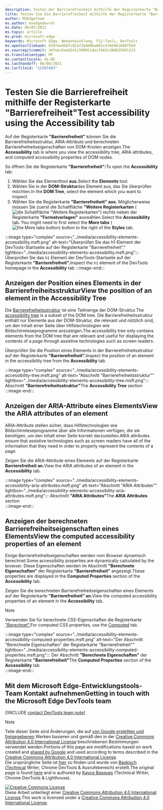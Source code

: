 ```yaml
---
description: Testen der Barrierefreiheit mithilfe der Registerkarte "Barrierefreiheit".
title: Testen Sie die Barrierefreiheit mithilfe der Registerkarte "Barrierefreiheit"
author: MSEdgeTeam
ms.author: msedgedevrel
ms.date: 06/07/2021
ms.topic: article
ms.prod: microsoft-edge
keywords: Microsoft Edge, Webentwicklung, F12-Tools, DevTools
ms.openlocfilehash: 839feed56fc82af2b4d96a081c476696166075b9
ms.sourcegitcommit: 34feec6ae6241c598911dac7b63c28d655691233
ms.translationtype: MT
ms.contentlocale: de-DE
ms.lasthandoff: 06/08/2021
ms.locfileid: "11597483"
---
```

<!-- this article was created on 05/11/2021 by moving a section out from the "Accessibility reference" article (reference.md) -->
<!-- Copyright Kayce Basques 

   Licensed under the Apache License, Version 2.0 (the "License");
   you may not use this file except in compliance with the License.
   You may obtain a copy of the License at

       https://www.apache.org/licenses/LICENSE-2.0

   Unless required by applicable law or agreed to in writing, software
   distributed under the License is distributed on an "AS IS" BASIS,
   WITHOUT WARRANTIES OR CONDITIONS OF ANY KIND, either express or implied.
   See the License for the specific language governing permissions and
   limitations under the License.  -->  
# <a name="test-accessibility-using-the-accessibility-tab"></a><span data-ttu-id="67e7b-104">Testen Sie die Barrierefreiheit mithilfe der Registerkarte "Barrierefreiheit"</span><span class="sxs-lookup"><span data-stu-id="67e7b-104">Test accessibility using the Accessibility tab</span></span>

<span data-ttu-id="67e7b-105">Auf der Registerkarte **"Barrierefreiheit"** können Sie die Barrierefreiheitsstruktur, ARIA-Attribute und berechneten Barrierefreiheitseigenschaften von DOM-Knoten anzeigen.</span><span class="sxs-lookup"><span data-stu-id="67e7b-105">The **Accessibility** tab is where you view the accessibility tree, ARIA attributes, and computed accessibility properties of DOM nodes.</span></span>  

<span data-ttu-id="67e7b-106">So öffnen Sie die Registerkarte **"Barrierefreiheit":**</span><span class="sxs-lookup"><span data-stu-id="67e7b-106">To open the **Accessibility** tab:</span></span>

1.  <span data-ttu-id="67e7b-107">Wählen Sie das Elementtool **aus.**</span><span class="sxs-lookup"><span data-stu-id="67e7b-107">Select the **Elements** tool.</span></span>  
1.  <span data-ttu-id="67e7b-108">Wählen Sie in der **DOM-Struktur**das Element aus, das Sie überprüfen möchten.</span><span class="sxs-lookup"><span data-stu-id="67e7b-108">In the **DOM Tree**, select the element which you want to inspect.</span></span>  
1.  <span data-ttu-id="67e7b-109">Wählen Sie die Registerkarte **"Barrierefreiheit" aus.**  Möglicherweise müssen Sie zuerst die Schaltfläche **"Weitere Registerkarten** \( ![ die Schaltfläche "Weitere Registerkarten"\) ](../media/more-tabs-icon.msft.png) rechts neben der Registerkarte **"Formatvorlagen"** auswählen.</span><span class="sxs-lookup"><span data-stu-id="67e7b-109">Select the **Accessibility** tab.  You might need to first select the **More tabs** \(![the More tabs button](../media/more-tabs-icon.msft.png)\) button to the right of the **Styles** tab.</span></span>

:::image type="complex" source="../media/accessibility-elements-accessibility.msft.png" alt-text="Überprüfen Sie das h1-Element der DevTools-Startseite auf der Registerkarte "Barrierefreiheit"." lightbox="../media/accessibility-elements-accessibility.msft.png":::
   <span data-ttu-id="67e7b-111">Überprüfen Sie das `h1` Element der DevTools-Startseite auf der Registerkarte **"Barrierefreiheit".**</span><span class="sxs-lookup"><span data-stu-id="67e7b-111">Inspect the `h1` element of the DevTools homepage in the **Accessibility** tab</span></span>
:::image-end:::  


## <a name="view-the-position-of-an-element-in-the-accessibility-tree"></a><span data-ttu-id="67e7b-112">Anzeigen der Position eines Elements in der Barrierefreiheitsstruktur</span><span class="sxs-lookup"><span data-stu-id="67e7b-112">View the position of an element in the Accessibility Tree</span></span>

<span data-ttu-id="67e7b-113">Die [Barrierefreiheitsstruktur][MDNAccessibilityTree] ist eine Teilmenge der DOM-Struktur.</span><span class="sxs-lookup"><span data-stu-id="67e7b-113">The [accessibility tree][MDNAccessibilityTree] is a subset of the DOM tree.</span></span>  <span data-ttu-id="67e7b-114">Die Barrierefreiheitsstruktur enthält nur Elemente aus der DOM-Struktur, die relevant und nützlich sind, um den Inhalt einer Seite über Hilfstechnologien wie Bildschirmleseprogramme anzuzeigen.</span><span class="sxs-lookup"><span data-stu-id="67e7b-114">The accessibility tree only contains elements from the DOM tree that are relevant and useful for displaying the contents of a page through assistive technologies such as screen readers.</span></span>

<span data-ttu-id="67e7b-115">Überprüfen Sie die Position eines Elements in der Barrierefreiheitsstruktur auf der Registerkarte **"Barrierefreiheit".**</span><span class="sxs-lookup"><span data-stu-id="67e7b-115">Inspect the position of an element in the accessibility tree from the **Accessibility** tab.</span></span>  

:::image type="complex" source="../media/accessibility-elements-accessibility-tree.msft.png" alt-text="Abschnitt "Barrierefreiheitsstruktur"" lightbox="../media/accessibility-elements-accessibility-tree.msft.png":::
   <span data-ttu-id="67e7b-117">Abschnitt **"Barrierefreiheitsstruktur"**</span><span class="sxs-lookup"><span data-stu-id="67e7b-117">The **Accessibility Tree** section</span></span>  
:::image-end:::  


## <a name="view-the-aria-attributes-of-an-element"></a><span data-ttu-id="67e7b-118">Anzeigen der ARIA-Attribute eines Elements</span><span class="sxs-lookup"><span data-stu-id="67e7b-118">View the ARIA attributes of an element</span></span>  

<span data-ttu-id="67e7b-119">ARIA-Attribute stellen sicher, dass Hilfstechnologien wie Bildschirmleseprogramme über alle Informationen verfügen, die sie benötigen, um den Inhalt einer Seite korrekt darzustellen.</span><span class="sxs-lookup"><span data-stu-id="67e7b-119">ARIA attributes ensure that assistive technologies such as screen readers have all of the information that they need in order to properly represent the contents of a page.</span></span>  

<span data-ttu-id="67e7b-120">Zeigen Sie die ARIA-Attribute eines Elements auf der Registerkarte **Barrierefreiheit an.**</span><span class="sxs-lookup"><span data-stu-id="67e7b-120">View the ARIA attributes of an element in the **Accessibility** tab.</span></span>

:::image type="complex" source="../media/accessibility-elements-accessibility-aria-attributes.msft.png" alt-text="Abschnitt "ARIA Attributes"" lightbox="../media/accessibility-elements-accessibility-aria-attributes.msft.png":::
   <span data-ttu-id="67e7b-122">Abschnitt **"ARIA Attributes"**</span><span class="sxs-lookup"><span data-stu-id="67e7b-122">The **ARIA Attributes** section</span></span>  
:::image-end:::  


## <a name="view-the-computed-accessibility-properties-of-an-element"></a><span data-ttu-id="67e7b-123">Anzeigen der berechneten Barrierefreiheitseigenschaften eines Elements</span><span class="sxs-lookup"><span data-stu-id="67e7b-123">View the computed accessibility properties of an element</span></span>  


<span data-ttu-id="67e7b-124">Einige Barrierefreiheitseigenschaften werden vom Browser dynamisch berechnet.</span><span class="sxs-lookup"><span data-stu-id="67e7b-124">Some accessibility properties are dynamically calculated by the browser.</span></span>  <span data-ttu-id="67e7b-125">Diese Eigenschaften werden im Abschnitt **"Berechnete Eigenschaften"** der Registerkarte **"Barrierefreiheit"** angezeigt.</span><span class="sxs-lookup"><span data-stu-id="67e7b-125">These properties are displayed in the **Computed Properties** section of the **Accessibility** tab.</span></span>  

<span data-ttu-id="67e7b-126">Zeigen Sie die berechneten Barrierefreiheitseigenschaften eines Elements auf der Registerkarte **"Barrierefreiheit" an.**</span><span class="sxs-lookup"><span data-stu-id="67e7b-126">View the computed accessibility properties of an element in the **Accessibility** tab.</span></span>

> [!NOTE]
> <span data-ttu-id="67e7b-127">Verwenden Sie für berechnete CSS-Eigenschaften die Registerkarte ["Berechnet".][DevtoolsCssReferenceViewActuallyAppliedElements]</span><span class="sxs-lookup"><span data-stu-id="67e7b-127">For computed CSS properties, use the [Computed][DevtoolsCssReferenceViewActuallyAppliedElements] tab.</span></span>

:::image type="complex" source="../media/accessibility-elements-accessibility-computed-properties.msft.png" alt-text="Der Abschnitt "Berechnete Eigenschaften" der Registerkarte "Barrierefreiheit"" lightbox="../media/accessibility-elements-accessibility-computed-properties.msft.png":::
   <span data-ttu-id="67e7b-129">Der Abschnitt **"Berechnete Eigenschaften"** der Registerkarte **"Barrierefreiheit"**</span><span class="sxs-lookup"><span data-stu-id="67e7b-129">The **Computed Properties** section of the **Accessibility** tab</span></span>  
:::image-end:::  


## <a name="getting-in-touch-with-the-microsoft-edge-devtools-team"></a><span data-ttu-id="67e7b-130">Mit dem Microsoft Edge-Entwicklungstools-Team Kontakt aufnehmen</span><span class="sxs-lookup"><span data-stu-id="67e7b-130">Getting in touch with the Microsoft Edge DevTools team</span></span>  

[!INCLUDE [contact DevTools team note](../includes/contact-devtools-team-note.md)]  


> [!NOTE]
> <span data-ttu-id="67e7b-131">Teile dieser Seite sind Änderungen, die auf [von Google erstellten und freigegebenen][GoogleSitePolicies] Werken basieren und gemäß den in der [Creative Commons Attribution 4.0 International License][CCA4IL] beschriebenen Bestimmungen verwendet werden.</span><span class="sxs-lookup"><span data-stu-id="67e7b-131">Portions of this page are modifications based on work created and [shared by Google][GoogleSitePolicies] and used according to terms described in the [Creative Commons Attribution 4.0 International License][CCA4IL].</span></span>  
> <span data-ttu-id="67e7b-132">Die ursprüngliche Seite ist [hier](https://developers.google.com/web/tools/chrome-devtools/accessibility/reference) zu finden und wurde von [Baskisch (Technical][KayceBasques] Writer, Chrome DevTools \& Ausrufebereich\) erstellt.</span><span class="sxs-lookup"><span data-stu-id="67e7b-132">The original page is found [here](https://developers.google.com/web/tools/chrome-devtools/accessibility/reference) and is authored by [Kayce Basques][KayceBasques] \(Technical Writer, Chrome DevTools \& Lighthouse\).</span></span>  

[![Creative Commons License][CCby4Image]][CCA4IL]  
<span data-ttu-id="67e7b-134">Diese Arbeit unterliegt einer [Creative Commons Attribution 4.0 International License][CCA4IL].</span><span class="sxs-lookup"><span data-stu-id="67e7b-134">This work is licensed under a [Creative Commons Attribution 4.0 International License][CCA4IL].</span></span>  


<!-- links -->
[DevtoolsCssReferenceViewActuallyAppliedElements]: ../css/reference.md#view-only-the-css-that-is-actually-applied-to-an-element "Nur die CSS anzeigen, die tatsächlich auf ein Element angewendet wird – CSS-Verweis | Microsoft-Dokumente"  
[MDNAccessibilityTree]: https://developer.mozilla.org/docs/Glossary/AOM "| der Barrierefreiheitsstruktur (Accessibility Tree, AOM) Mdn"  
[GoogleSitePolicies]: https://developers.google.com/terms/site-policies  
[CCA4IL]: https://creativecommons.org/licenses/by/4.0  
[KayceBasques]: https://developers.google.com/web/resources/contributors/kaycebasques  
[CCby4Image]: https://i.creativecommons.org/l/by/4.0/88x31.png  
